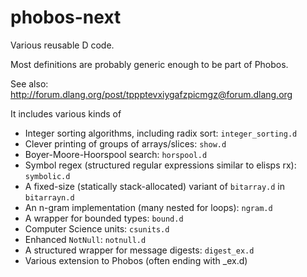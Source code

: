 # phobos-next

Various reusable D code.

Most definitions are probably generic enough to be part of Phobos.

See also: http://forum.dlang.org/post/tppptevxiygafzpicmgz@forum.dlang.org

It includes various kinds of

- Integer sorting algorithms, including radix sort: `integer_sorting.d`
- Clever printing of groups of arrays/slices: `show.d`
- Boyer-Moore-Hoorspool search: `horspool.d`
- Symbol regex (structured regular expressions similar to elisps rx): `symbolic.d`
- A fixed-size (statically stack-allocated) variant of `bitarray.d` in `bitarrayn.d`
- An n-gram implementation (many nested for loops): `ngram.d`
- A wrapper for bounded types: `bound.d`
- Computer Science units: `csunits.d`
- Enhanced `NotNull`: `notnull.d`
- A structured wrapper for message digests: `digest_ex.d`
- Various extension to Phobos (often ending with _ex.d)
